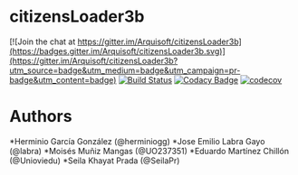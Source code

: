 # citizensLoader3b

[![Join the chat at https://gitter.im/Arquisoft/citizensLoader3b](https://badges.gitter.im/Arquisoft/citizensLoader3b.svg)](https://gitter.im/Arquisoft/citizensLoader3b?utm_source=badge&utm_medium=badge&utm_campaign=pr-badge&utm_content=badge)
[![Build Status](https://travis-ci.org/Arquisoft/citizensLoader3b.svg?branch=master)](https://travis-ci.org/Arquisoft/citizensLoader3b)
[![Codacy Badge](https://api.codacy.com/project/badge/Grade/e680327c40a44a6b8378a8171066e341)](https://www.codacy.com/app/jelabra/citizensLoader3b?utm_source=github.com&utm_medium=referral&utm_content=Arquisoft/citizensLoader3b&utm_campaign=badger)
[![codecov](https://codecov.io/gh/Arquisoft/citizensLoader3b/branch/master/graph/badge.svg)](https://codecov.io/gh/Arquisoft/citizensLoader3b)



# Authors

*Herminio García González (@herminiogg)
*Jose Emilio Labra Gayo (@labra)
*Moisés Muñiz Mangas (@UO237351)
*Eduardo Martínez Chillón (@Unioviedu)
*Seila Khayat Prada (@SeilaPr)
